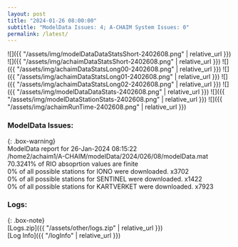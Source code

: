 ```yaml
---
layout: post
title: "2024-01-26 08:00:00"
subtitle: "ModelData Issues: 4; A-CHAIM System Issues: 0"
permalink: /latest/
---
```


![]({{ "/assets/img/modelDataDataStatsShort-2402608.png" | relative_url }})
![]({{ "/assets/img/achaimDataStatsShort-2402608.png" | relative_url }})
![]({{ "/assets/img/achaimDataStatsLong00-2402608.png" | relative_url }})
![]({{ "/assets/img/achaimDataStatsLong01-2402608.png" | relative_url }})
![]({{ "/assets/img/achaimDataStatsLong02-2402608.png" | relative_url }})
![]({{ "/assets/img/modelDataDataStats-2402608.png" | relative_url }})
![]({{ "/assets/img/modelDataStationStats-2402608.png" | relative_url }})
![]({{ "/assets/img/achaimRunTime-2402608.png" | relative_url }})


### ModelData Issues:  
  
{: .box-warning}  
 ModelData report for 26-Jan-2024 08:15:22   
 /home2/achaim1/A-CHAIM/modelData/2024/026/08/modelData.mat   
 70.3241% of RIO absoprtion values are finite   
 0% of all possible stations for IONO were downloaded. x3702   
 0% of all possible stations for SENTINEL were downloaded. x1422   
 0% of all possible stations for KARTVERKET were downloaded. x7923   
  


### Logs:  
  
{: .box-note}  
[Logs.zip]({{ "/assets/other/logs.zip" | relative_url }})  
[Log Info]({{ "/logInfo" | relative_url }})  
